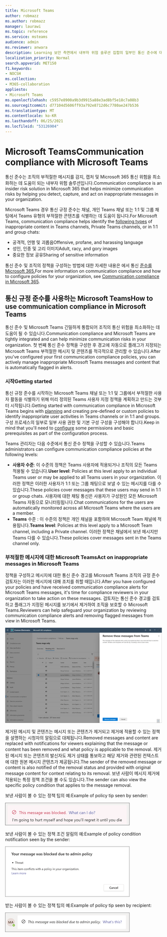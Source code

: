 ```yaml
---
title: Microsoft Teams
author: robmazz
ms.author: robmazz
manager: laurawi
ms.topic: reference
ms.service: msteams
audience: admin
ms.reviewer: anwara
description: Learning 보안 측면에서 내부자 위험 솔루션 집합의 일부인 통신 준수에 대해 Microsoft Teams(M365 통신 준수 기능의 일부입니다).
localization_priority: Normal
search.appverid: MET150
f1.keywords:
- NOCSH
ms.collection:
- M365-collaboration
appliesto:
- Microsoft Teams
ms.openlocfilehash: c5957e8900a9b3d9915a88e3ad8bf5e18c7a08b3
ms.sourcegitcommit: d77104d5606ff93a792e8712d6c7780ae247b536
ms.translationtype: MT
ms.contentlocale: ko-KR
ms.lasthandoff: 06/25/2021
ms.locfileid: "53126904"
---
```

# <a name="communication-compliance-with-microsoft-teams"></a><span data-ttu-id="8d324-103">Microsoft Teams</span><span class="sxs-lookup"><span data-stu-id="8d324-103">Communication compliance with Microsoft Teams</span></span>

<span data-ttu-id="8d324-104">통신 준수는 조직의 부적절한 메시지를 감지, 캡처 및 Microsoft 365 통신 위험을 최소화하는 데 도움이 되는 내부자 위험 솔루션입니다.</span><span class="sxs-lookup"><span data-stu-id="8d324-104">Communication compliance is an insider risk solution in Microsoft 365 that helps minimize communication risks by helping you detect, capture, and act on inappropriate messages in your organization.</span></span>

<span data-ttu-id="8d324-105">Microsoft Teams 경우 통신 규정 준수는 [](/microsoft-365/compliance/communication-compliance-feature-reference) 채널, 개인 Teams 채널 또는 1:1 및 그룹 채팅에서 Teams 유형의 부적절한 콘텐츠를 식별하는 데 도움이 됩니다.</span><span class="sxs-lookup"><span data-stu-id="8d324-105">For Microsoft Teams, communication compliance helps identify the [following types](/microsoft-365/compliance/communication-compliance-feature-reference) of inappropriate content in Teams channels, Private Teams channels, or in 1:1 and group chats:</span></span>

- <span data-ttu-id="8d324-106">공격적, 언행 및 괴롭음</span><span class="sxs-lookup"><span data-stu-id="8d324-106">Offensive, profane, and harassing language</span></span>
- <span data-ttu-id="8d324-107">성인, 인종 및 고리 이미지</span><span class="sxs-lookup"><span data-stu-id="8d324-107">Adult, racy, and gory images</span></span>
- <span data-ttu-id="8d324-108">중요한 정보 공유</span><span class="sxs-lookup"><span data-stu-id="8d324-108">Sharing of sensitive information</span></span>

<span data-ttu-id="8d324-109">통신 준수 및 조직의 정책을 구성하는 방법에 대한 자세한 내용은 에서 통신 [준수를 Microsoft 365.](/microsoft-365/compliance/communication-compliance)</span><span class="sxs-lookup"><span data-stu-id="8d324-109">For more information on communication compliance and how to configure policies for your organization, see [Communication compliance in Microsoft 365](/microsoft-365/compliance/communication-compliance).</span></span>

## <a name="how-to-use-communication-compliance-in-microsoft-teams"></a><span data-ttu-id="8d324-110">통신 규정 준수를 사용하는 Microsoft Teams</span><span class="sxs-lookup"><span data-stu-id="8d324-110">How to use communication compliance in Microsoft Teams</span></span>

<span data-ttu-id="8d324-111">통신 준수 및 Microsoft Teams 긴밀하게 통합되어 조직의 통신 위험을 최소화하는 데 도움이 될 수 있습니다.</span><span class="sxs-lookup"><span data-stu-id="8d324-111">Communication compliance and Microsoft Teams are tightly integrated and can help minimize communication risks in your organization.</span></span> <span data-ttu-id="8d324-112">첫 번째 통신 준수 정책을 구성한 후 경고에 자동으로 플래그가 지정되는 Microsoft Teams 부적절한 메시지 및 콘텐츠를 적극적으로 관리할 수 있습니다.</span><span class="sxs-lookup"><span data-stu-id="8d324-112">After you've configured your first communication compliance policies, you can actively manage inappropriate Microsoft Teams messages and content that is automatically flagged in alerts.</span></span>

### <a name="getting-started"></a><span data-ttu-id="8d324-113">시작</span><span class="sxs-lookup"><span data-stu-id="8d324-113">Getting started</span></span>

<span data-ttu-id="8d324-114">통신 규정 준수를 시작하는 Microsoft Teams 채널 또는 [](/microsoft-365/compliance/communication-compliance-plan) 1:1 및 그룹에서 부적절한 사용자 활동을 식별하기 위해 미리 정의된 Teams 사용자 지정 정책을 계획하고 만드는 것부터 시작됩니다.</span><span class="sxs-lookup"><span data-stu-id="8d324-114">Getting started with communication compliance in Microsoft Teams begins with [planning](/microsoft-365/compliance/communication-compliance-plan) and creating pre-defined or custom policies to identify inappropriate user activities in Teams channels or in 1:1 and groups.</span></span> <span data-ttu-id="8d324-115">구성 프로세스의 일부로 일부 [](/microsoft-365/compliance/communication-compliance-configure) 사용 권한 및 기본 구성 구성을 구성해야 합니다.</span><span class="sxs-lookup"><span data-stu-id="8d324-115">Keep in mind that you'll need to [configure](/microsoft-365/compliance/communication-compliance-configure) some permissions and basic prerequisites as part of the configuration process.</span></span>

<span data-ttu-id="8d324-116">Teams 관리자는 다음 수준에서 통신 준수 정책을 구성할 수 있습니다.</span><span class="sxs-lookup"><span data-stu-id="8d324-116">Teams administrators can configure communication compliance policies at the following levels:</span></span>

- <span data-ttu-id="8d324-117">**사용자 수준**: 이 수준의 정책은 Teams 사용자에 적용되거나 조직의 모든 Teams 적용될 수 있습니다.</span><span class="sxs-lookup"><span data-stu-id="8d324-117">**User level**: Policies at this level apply to an individual Teams user or may be applied to all Teams users in your organization.</span></span> <span data-ttu-id="8d324-118">이러한 정책은 이러한 사용자가 1:1 또는 그룹 채팅으로 보낼 수 있는 메시지를 다를 수 있습니다.</span><span class="sxs-lookup"><span data-stu-id="8d324-118">These policies cover messages that these users may send in 1:1 or group chats.</span></span> <span data-ttu-id="8d324-119">사용자에 대한 채팅 통신은 사용자가 구성원인 모든 Microsoft Teams 자동으로 모니터링됩니다.</span><span class="sxs-lookup"><span data-stu-id="8d324-119">Chat communications for the users are automatically monitored across all Microsoft Teams where the users are a member.</span></span>
- <span data-ttu-id="8d324-120">**Teams** 수준 : 이 수준의 정책은 개인 채널을 포함하여 Microsoft Team 채널에 적용됩니다.</span><span class="sxs-lookup"><span data-stu-id="8d324-120">**Teams level**: Policies at this level apply to a Microsoft Team channel, including a Private channel.</span></span> <span data-ttu-id="8d324-121">이러한 정책은 채널에서 보낸 메시지만 Teams 다를 수 있습니다.</span><span class="sxs-lookup"><span data-stu-id="8d324-121">These policies cover messages sent in the Teams channel only.</span></span>

### <a name="act-on-inappropriate-messages-in-microsoft-teams"></a><span data-ttu-id="8d324-122">부적절한 메시지에 대한 Microsoft Teams</span><span class="sxs-lookup"><span data-stu-id="8d324-122">Act on inappropriate messages in Microsoft Teams</span></span>

<span data-ttu-id="8d324-123">정책을 구성하고 메시지에 대한 통신 준수 경고를 Microsoft Teams 조직의 규정 준수 검토자는 이러한 메시지에 대해 조치를 취할 때입니다.</span><span class="sxs-lookup"><span data-stu-id="8d324-123">After you have configured your policies and have received communication compliance alerts for Microsoft Teams messages, it's time for compliance reviewers in your organization to take action on these messages.</span></span> <span data-ttu-id="8d324-124">검토자는 통신 준수 경고를 검토하고 플래그가 지정된 메시지를 보기에서 제거하여 조직을 보호할 수 Microsoft Teams.</span><span class="sxs-lookup"><span data-stu-id="8d324-124">Reviewers can help safeguard your organization by reviewing communication compliance alerts and removing flagged messages from view in Microsoft Teams.</span></span>

![메시지 제거 Teams](./media/communication-compliance-remove-teams-message.png)

<span data-ttu-id="8d324-126">제거된 메시지 및 콘텐츠는 메시지 또는 콘텐츠가 제거되고 제거에 적용할 수 있는 정책을 설명하는 시청자의 알림으로 대체됩니다.</span><span class="sxs-lookup"><span data-stu-id="8d324-126">Removed messages and content are replaced with notifications for viewers explaining that the message or content has been removed and what policy is applicable to the removal.</span></span> <span data-ttu-id="8d324-127">제거된 메시지 또는 콘텐츠의 발신자도 제거 상태를 통보하고 해당 제거와 관련된 컨텍스트에 대한 원본 메시지 콘텐츠가 제공됩니다.</span><span class="sxs-lookup"><span data-stu-id="8d324-127">The sender of the removed message or content is also notified of the removal status and provided with original message content for context relating to its removal.</span></span> <span data-ttu-id="8d324-128">보낸 사람이 메시지 제거에 적용되는 특정 정책 조건을 볼 수도 있습니다.</span><span class="sxs-lookup"><span data-stu-id="8d324-128">The sender can also view the specific policy condition that applies to the message removal.</span></span>

<span data-ttu-id="8d324-129">보낸 사람이 볼 수 있는 정책 팁의 예:</span><span class="sxs-lookup"><span data-stu-id="8d324-129">Example of policy tip seen by sender:</span></span>

![보낸 사람에 대한 정책 팁](./media/communication-compliance-warning-1.png)

<span data-ttu-id="8d324-131">보낸 사람이 볼 수 있는 정책 조건 알림의 예:</span><span class="sxs-lookup"><span data-stu-id="8d324-131">Example of policy condition notification seen by the sender:</span></span>

![보낸 사람에 대한 정책 조건 정보](./media/communication-compliance-warning-2.png)

<span data-ttu-id="8d324-133">받는 사람이 볼 수 있는 정책 팁의 예:</span><span class="sxs-lookup"><span data-stu-id="8d324-133">Example of policy tip seen by recipient:</span></span>

![받는 사람에 대한 정책 팁](./media/communication-compliance-warning-3.png)